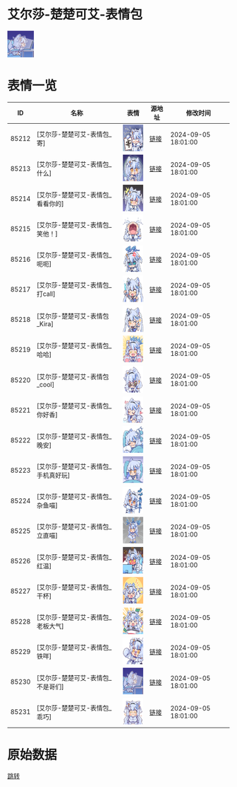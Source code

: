 # 艾尔莎-楚楚可艾-表情包

<img src="./cover.png" height="60" alt="cover" />

# 表情一览

|ID|名称|表情|源地址|修改时间|
|----|----|----|----|----|
|85212|[艾尔莎-楚楚可艾-表情包_寄]|<img src="./pic/085212_%5B艾尔莎-楚楚可艾-表情包_寄%5D.png" height="60" alt="寄"/>|[链接](https://i0.hdslb.com/bfs/garb/0e5aa113d4dacdab2e37feede5e4a62ccad1aa13.png)|2024-09-05 18:01:00|
|85213|[艾尔莎-楚楚可艾-表情包_什么]|<img src="./pic/085213_%5B艾尔莎-楚楚可艾-表情包_什么%5D.png" height="60" alt="什么"/>|[链接](https://i0.hdslb.com/bfs/garb/c944f680fecaad9a6a7bd6de79f47deb8fafc625.png)|2024-09-05 18:01:00|
|85214|[艾尔莎-楚楚可艾-表情包_看看你的]|<img src="./pic/085214_%5B艾尔莎-楚楚可艾-表情包_看看你的%5D.png" height="60" alt="看看你的"/>|[链接](https://i0.hdslb.com/bfs/garb/56cc73af461938dc17a0c1108d3f8fbc5729db2b.png)|2024-09-05 18:01:00|
|85215|[艾尔莎-楚楚可艾-表情包_笑他！]|<img src="./pic/085215_%5B艾尔莎-楚楚可艾-表情包_笑他！%5D.png" height="60" alt="笑他！"/>|[链接](https://i0.hdslb.com/bfs/garb/6805350ca4e967308d7aecddbd610b51784ff666.png)|2024-09-05 18:01:00|
|85216|[艾尔莎-楚楚可艾-表情包_呃呃]|<img src="./pic/085216_%5B艾尔莎-楚楚可艾-表情包_呃呃%5D.png" height="60" alt="呃呃"/>|[链接](https://i0.hdslb.com/bfs/garb/5e10b9ec76ae97b705333a205fc9bfcfdcfe676c.png)|2024-09-05 18:01:00|
|85217|[艾尔莎-楚楚可艾-表情包_打call]|<img src="./pic/085217_%5B艾尔莎-楚楚可艾-表情包_打call%5D.png" height="60" alt="打call"/>|[链接](https://i0.hdslb.com/bfs/garb/f3d968804044ac8f9e75fd05c5dc03a4f82486f3.png)|2024-09-05 18:01:00|
|85218|[艾尔莎-楚楚可艾-表情包_Kira]|<img src="./pic/085218_%5B艾尔莎-楚楚可艾-表情包_Kira%5D.png" height="60" alt="Kira"/>|[链接](https://i0.hdslb.com/bfs/garb/0ef42548f62eeb70a98d0e67935a70ef2cf3c570.png)|2024-09-05 18:01:00|
|85219|[艾尔莎-楚楚可艾-表情包_哈哈]|<img src="./pic/085219_%5B艾尔莎-楚楚可艾-表情包_哈哈%5D.png" height="60" alt="哈哈"/>|[链接](https://i0.hdslb.com/bfs/garb/92e712633d94f9327937054f1dfc32075596fbcf.png)|2024-09-05 18:01:00|
|85220|[艾尔莎-楚楚可艾-表情包_cool]|<img src="./pic/085220_%5B艾尔莎-楚楚可艾-表情包_cool%5D.png" height="60" alt="cool"/>|[链接](https://i0.hdslb.com/bfs/garb/12cd4cc619dc707dfa402c63ba5ce4111ca0cf29.png)|2024-09-05 18:01:00|
|85221|[艾尔莎-楚楚可艾-表情包_你好香]|<img src="./pic/085221_%5B艾尔莎-楚楚可艾-表情包_你好香%5D.png" height="60" alt="你好香"/>|[链接](https://i0.hdslb.com/bfs/garb/ba47efbc90d9c7bf147eee22339dc55aeeeeddeb.png)|2024-09-05 18:01:00|
|85222|[艾尔莎-楚楚可艾-表情包_晚安]|<img src="./pic/085222_%5B艾尔莎-楚楚可艾-表情包_晚安%5D.png" height="60" alt="晚安"/>|[链接](https://i0.hdslb.com/bfs/garb/f2df5b53b745c8b7aa8902a16040af10336c775d.png)|2024-09-05 18:01:00|
|85223|[艾尔莎-楚楚可艾-表情包_手机真好玩]|<img src="./pic/085223_%5B艾尔莎-楚楚可艾-表情包_手机真好玩%5D.png" height="60" alt="手机真好玩"/>|[链接](https://i0.hdslb.com/bfs/garb/180f0be43657bc2fe7e0b1646b0ea023f8533a01.png)|2024-09-05 18:01:00|
|85224|[艾尔莎-楚楚可艾-表情包_杂鱼喵]|<img src="./pic/085224_%5B艾尔莎-楚楚可艾-表情包_杂鱼喵%5D.png" height="60" alt="杂鱼喵"/>|[链接](https://i0.hdslb.com/bfs/garb/bda85d5dc41e1b5b7b8d7ca4befb930a0c4d7289.png)|2024-09-05 18:01:00|
|85225|[艾尔莎-楚楚可艾-表情包_立直喵]|<img src="./pic/085225_%5B艾尔莎-楚楚可艾-表情包_立直喵%5D.png" height="60" alt="立直喵"/>|[链接](https://i0.hdslb.com/bfs/garb/fb341c141010a22d2703bfa6eff3b286f4d8f510.png)|2024-09-05 18:01:00|
|85226|[艾尔莎-楚楚可艾-表情包_红温]|<img src="./pic/085226_%5B艾尔莎-楚楚可艾-表情包_红温%5D.png" height="60" alt="红温"/>|[链接](https://i0.hdslb.com/bfs/garb/8de906c6a7a6535442d7f3a0c7bc6eec693f7f0a.png)|2024-09-05 18:01:00|
|85227|[艾尔莎-楚楚可艾-表情包_干杯]|<img src="./pic/085227_%5B艾尔莎-楚楚可艾-表情包_干杯%5D.png" height="60" alt="干杯"/>|[链接](https://i0.hdslb.com/bfs/garb/0808b44f8e3c28121caa3b03e395390111b40c83.png)|2024-09-05 18:01:00|
|85228|[艾尔莎-楚楚可艾-表情包_老板大气]|<img src="./pic/085228_%5B艾尔莎-楚楚可艾-表情包_老板大气%5D.png" height="60" alt="老板大气"/>|[链接](https://i0.hdslb.com/bfs/garb/7a5bd0114f8bb0cae6fb5488282e0eaa4c2fc1da.png)|2024-09-05 18:01:00|
|85229|[艾尔莎-楚楚可艾-表情包_铁咩]|<img src="./pic/085229_%5B艾尔莎-楚楚可艾-表情包_铁咩%5D.png" height="60" alt="铁咩"/>|[链接](https://i0.hdslb.com/bfs/garb/184679436d4a767ea58d8fda7e80795d51854de1.png)|2024-09-05 18:01:00|
|85230|[艾尔莎-楚楚可艾-表情包_不是哥们]|<img src="./pic/085230_%5B艾尔莎-楚楚可艾-表情包_不是哥们%5D.png" height="60" alt="不是哥们"/>|[链接](https://i0.hdslb.com/bfs/garb/4b1f38f8792533a48693b6152736a21a9c540698.png)|2024-09-05 18:01:00|
|85231|[艾尔莎-楚楚可艾-表情包_乖巧]|<img src="./pic/085231_%5B艾尔莎-楚楚可艾-表情包_乖巧%5D.png" height="60" alt="乖巧"/>|[链接](https://i0.hdslb.com/bfs/garb/f084861226f092fdbbe3b82cfbe4ff1b26622d16.png)|2024-09-05 18:01:00|

# 原始数据

[跳转](./raw.json)

